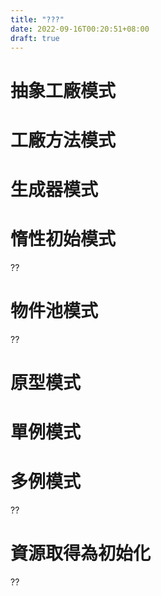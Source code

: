 ```yaml
---
title: "???"
date: 2022-09-16T00:20:51+08:00
draft: true
---
```


# 抽象工廠模式

# 工廠方法模式

# 生成器模式

# 惰性初始模式

??

#  物件池模式

??

# 原型模式



# 單例模式



# 多例模式



??



# 資源取得為初始化

?? 



